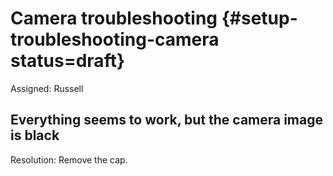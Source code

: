 # Camera troubleshooting {#setup-troubleshooting-camera status=draft}

Assigned: Russell



## Everything seems to work, but the camera image is black

Resolution: Remove the cap.
